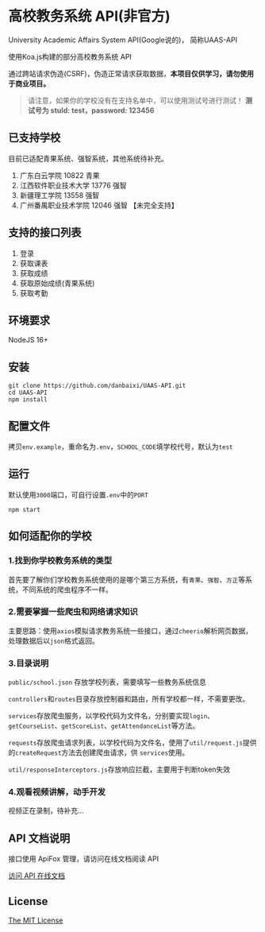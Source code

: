 # 高校教务系统 API(非官方)
University Academic Affairs System API(Google说的)， 简称UAAS-API

使用Koa.js构建的部分高校教务系统 API

通过跨站请求伪造(CSRF)，伪造正常请求获取数据，**本项目仅供学习，请勿使用于商业项目。**

> 请注意，如果你的学校没有在支持名单中，可以使用测试号进行测试！
> **测试号为 stuId: test，password: 123456**

## 已支持学校
目前已适配青果系统、强智系统，其他系统待补充。
1. 广东白云学院 10822 青果
2. 江西软件职业技术大学 13776 强智
3. 新疆理工学院 13558 强智
4. 广州番禺职业技术学院 12046 强智 【未完全支持】

## 支持的接口列表
1. 登录
2. 获取课表
3. 获取成绩
4. 获取原始成绩(青果系统)
5. 获取考勤

## 环境要求

NodeJS 16+

## 安装

```shell
git clone https://github.com/danbaixi/UAAS-API.git
cd UAAS-API
npm install
```
## 配置文件
拷贝`env.example`，重命名为`.env`，`SCHOOL_CODE`填学校代号，默认为`test`

## 运行

默认使用`3000`端口，可自行设置`.env`中的`PORT`

```shell
npm start
```

## 如何适配你的学校

### 1.找到你学校教务系统的类型
首先要了解你们学校教务系统使用的是哪个第三方系统，有`青果`、`强智`、`方正`等系统，不同系统的爬虫程序不一样。

### 2.需要掌握一些爬虫和网络请求知识
主要思路：使用`axios`模拟请求教务系统一些接口，通过`cheerio`解析网页数据，处理数据后以`json`格式返回。

### 3.目录说明
`public/school.json` 存放学校列表，需要填写一些教务系统信息

`controllers`和`routes`目录存放控制器和路由，所有学校都一样，不需要更改。

`services`存放爬虫服务，以学校代码为文件名，分别要实现`login`、`getCourseList`、`getScoreList`、`getAttendanceList`等方法。

`requests`存放爬虫请求列表，以学校代码为文件名，使用了`util/request.js`提供的`createRequest`方法去创建爬虫请求，供 `services`使用。

`util/responseInterceptors.js`存放响应拦截，主要用于判断token失效

### 4.观看视频讲解，动手开发
视频正在录制，待补充...

## API 文档说明

接口使用 ApiFox 管理，请访问在线文档阅读 API

[访问 API 在线文档](https://uaas-api.apifox.cn/)

## License

[The MIT License](https://github.com/danbaixi/BaiyunAPI/blob/main/LICENSE)
